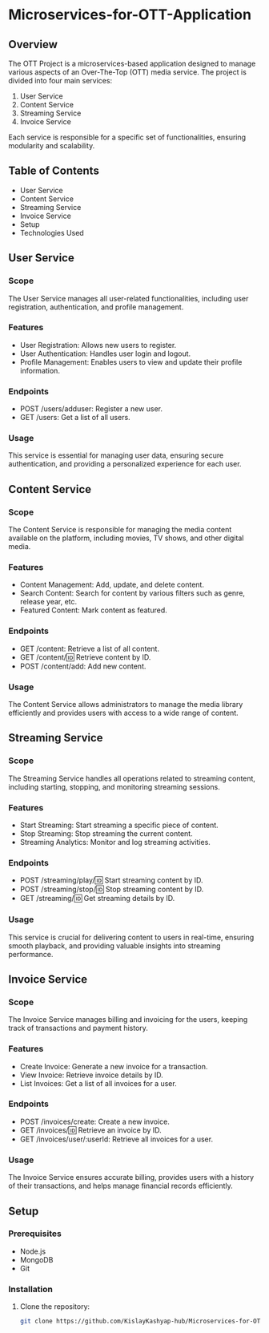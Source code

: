# Microservices-for-OTT-Application

## Overview
The OTT Project is a microservices-based application designed to manage various aspects of an Over-The-Top (OTT) media service. The project is divided into four main services:
1. User Service
2. Content Service
3. Streaming Service
4. Invoice Service

Each service is responsible for a specific set of functionalities, ensuring modularity and scalability.

## Table of Contents
- User Service
- Content Service
- Streaming Service
- Invoice Service
- Setup
- Technologies Used

## User Service

### Scope
The User Service manages all user-related functionalities, including user registration, authentication, and profile management.

### Features
- User Registration: Allows new users to register.
- User Authentication: Handles user login and logout.
- Profile Management: Enables users to view and update their profile information.

### Endpoints
- POST /users/adduser: Register a new user.
- GET /users: Get a list of all users.

### Usage
This service is essential for managing user data, ensuring secure authentication, and providing a personalized experience for each user.

## Content Service

### Scope
The Content Service is responsible for managing the media content available on the platform, including movies, TV shows, and other digital media.

### Features
- Content Management: Add, update, and delete content.
- Search Content: Search for content by various filters such as genre, release year, etc.
- Featured Content: Mark content as featured.

### Endpoints
- GET /content: Retrieve a list of all content.
- GET /content/:id: Retrieve content by ID.
- POST /content/add: Add new content.

### Usage
The Content Service allows administrators to manage the media library efficiently and provides users with access to a wide range of content.

## Streaming Service

### Scope
The Streaming Service handles all operations related to streaming content, including starting, stopping, and monitoring streaming sessions.

### Features
- Start Streaming: Start streaming a specific piece of content.
- Stop Streaming: Stop streaming the current content.
- Streaming Analytics: Monitor and log streaming activities.

### Endpoints
- POST /streaming/play/:id: Start streaming content by ID.
- POST /streaming/stop/:id: Stop streaming content by ID.
- GET /streaming/:id: Get streaming details by ID.

### Usage
This service is crucial for delivering content to users in real-time, ensuring smooth playback, and providing valuable insights into streaming performance.

## Invoice Service

### Scope
The Invoice Service manages billing and invoicing for the users, keeping track of transactions and payment history.

### Features
- Create Invoice: Generate a new invoice for a transaction.
- View Invoice: Retrieve invoice details by ID.
- List Invoices: Get a list of all invoices for a user.

### Endpoints
- POST /invoices/create: Create a new invoice.
- GET /invoices/:id: Retrieve an invoice by ID.
- GET /invoices/user/:userId: Retrieve all invoices for a user.

### Usage
The Invoice Service ensures accurate billing, provides users with a history of their transactions, and helps manage financial records efficiently.

## Setup

### Prerequisites
- Node.js
- MongoDB
- Git

### Installation
1. Clone the repository:
   ```bash
   git clone https://github.com/KislayKashyap-hub/Microservices-for-OTT-Application.git